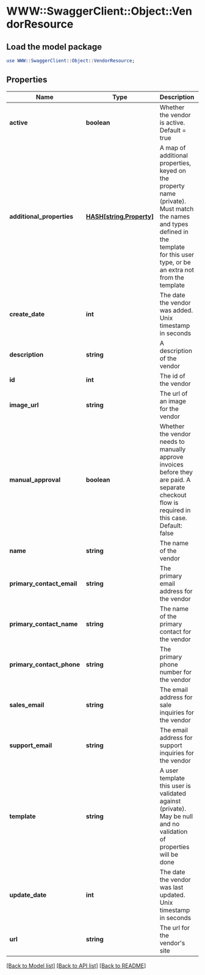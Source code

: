 # WWW::SwaggerClient::Object::VendorResource

## Load the model package
```perl
use WWW::SwaggerClient::Object::VendorResource;
```

## Properties
Name | Type | Description | Notes
------------ | ------------- | ------------- | -------------
**active** | **boolean** | Whether the vendor is active.  Default &#x3D; true | [optional] 
**additional_properties** | [**HASH[string,Property]**](Property.md) | A map of additional properties, keyed on the property name (private). Must match the names and types defined in the template for this user type, or be an extra not from the template | [optional] 
**create_date** | **int** | The date the vendor was added. Unix timestamp in seconds | [optional] 
**description** | **string** | A description of the vendor | [optional] 
**id** | **int** | The id of the vendor | [optional] 
**image_url** | **string** | The url of an image for the vendor | [optional] 
**manual_approval** | **boolean** | Whether the vendor needs to manually approve invoices before they are paid.  A separate checkout flow is required in this case.  Default: false | [optional] 
**name** | **string** | The name of the vendor | 
**primary_contact_email** | **string** | The primary email address for the vendor | [optional] 
**primary_contact_name** | **string** | The name of the primary contact for the vendor | [optional] 
**primary_contact_phone** | **string** | The primary phone number for the vendor | [optional] 
**sales_email** | **string** | The email address for sale inquiries for the vendor | [optional] 
**support_email** | **string** | The email address for support inquiries for the vendor | [optional] 
**template** | **string** | A user template this user is validated against (private). May be null and no validation of properties will be done | [optional] 
**update_date** | **int** | The date the vendor was last updated. Unix timestamp in seconds | [optional] 
**url** | **string** | The url for the vendor&#39;s site | [optional] 

[[Back to Model list]](../README.md#documentation-for-models) [[Back to API list]](../README.md#documentation-for-api-endpoints) [[Back to README]](../README.md)


